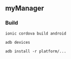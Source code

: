 ## myManager

### Build
```
ionic cordova build android

adb devices

adb install -r platform/...
```